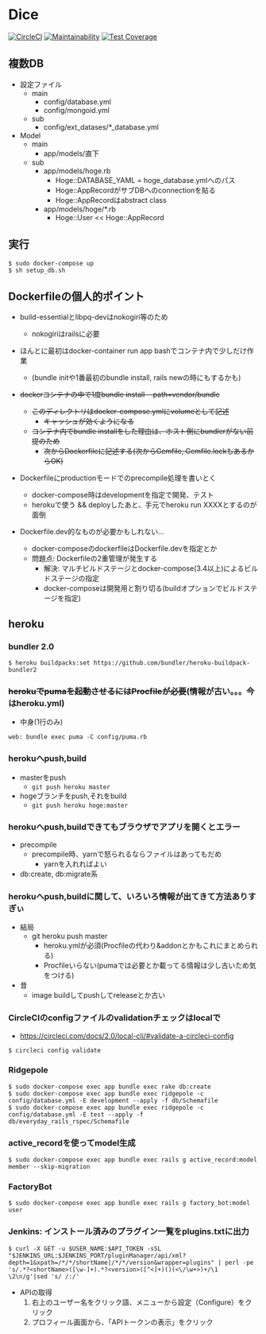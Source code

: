 # Dice

[![CircleCI](https://circleci.com/gh/sunakan/dice.svg?style=svg)](https://circleci.com/gh/sunakan/dice)
[![Maintainability](https://api.codeclimate.com/v1/badges/9459ae16e000e5444cfb/maintainability)](https://codeclimate.com/github/sunakan/dice/maintainability)
[![Test Coverage](https://api.codeclimate.com/v1/badges/9459ae16e000e5444cfb/test_coverage)](https://codeclimate.com/github/sunakan/dice/test_coverage)

## 複数DB

- 設定ファイル
  - main
    - config/database.yml
    - config/mongoid.yml
  - sub
    - config/ext\_datases/\*\_database.yml
- Model
  - main
    - app/models/直下
  - sub
    - app/models/hoge.rb
      - Hoge::DATABASE_YAML = hoge\_database.ymlへのパス
      - Hoge::AppRecordがサブDBへのconnectionを貼る
      - Hoge::AppRecordはabstract class
    - app/models/hoge/\*.rb
      - Hoge::User << Hoge::AppRecord

## 実行

```
$ sudo docker-compose up
$ sh setup_db.sh
```

## Dockerfileの個人的ポイント

- build-essentialとlibpq-devはnokogiri等のため
  - nokogiriはrailsに必要

- ほんとに最初はdocker-container run app bashでコンテナ内で少しだけ作業
  - (bundle initや1番最初のbundle install, rails newの時にもするかも)

- ~~dockerコンテナの中で1度bundle install --path=vendor/bundle~~
  - ~~このディレクトリはdocker-compose.ymlにvolumeとして記述~~
    - ~~キャッシュが効くようになる~~
  - ~~コンテナ内でbundle installをした理由は、ホスト側にbundlerがない前提のため~~
    - ~~次からDockerfileに記述する(次からGemfile, Gemfile.lockもあるからOK)~~

- Dockerfileにproductionモードでのprecompile処理を書いとく
  - docker-compose時はdevelopmentを指定で開発、テスト
  - herokuで使う && deployしたあと、手元でheroku run XXXXとするのが面倒

- Dockerfile.dev的なものが必要かもしれない...
  - docker-composeのdockerfileはDockerfile.devを指定とか
  - 問題点: Dockerfileの2重管理が発生する
    - 解決: マルチビルドステージとdocker-compose(3.4以上)によるビルドステージの指定
    - docker-composeは開発用と割り切る(buildオプションでビルドステージを指定)

## heroku

### bundler 2.0

```
$ heroku buildpacks:set https://github.com/bundler/heroku-buildpack-bundler2
```

### ~~herokuでpumaを起動させるにはProcfileが必要~~(情報が古い。。。今はheroku.yml)

- 中身(1行のみ)

```
web: bundle exec puma -C config/puma.rb
```

### herokuへpush,build

- masterをpush
  - `git push heroku master`
- hogeブランチをpush,それをbuild
  - `git push heroku hoge:master`

### herokuへpush,buildできてもブラウザでアプリを開くとエラー

- precompile
  - precompile時、yarnで怒られるならファイルはあってもだめ
    - yarnを入れればよい
- db:create, db:migrate系

### herokuへpush,buildに関して、いろいろ情報が出てきて方法ありすぎぃ

- 結局
  - git heroku push master
    - heroku.ymlが必須(Procfileの代わり&addonとかもこれにまとめられる)
    - Procfileいらない(pumaでは必要とか載ってる情報は少し古いため気をつける)
- 昔
  - image buildしてpushしてreleaseとか古い

### CircleCIのconfigファイルのvalidationチェックはlocalで

- https://circleci.com/docs/2.0/local-cli/#validate-a-circleci-config

```
$ circleci config validate
```

### Ridgepole

~~~
$ sudo docker-compose exec app bundle exec rake db:create
$ sudo docker-compose exec app bundle exec ridgepole -c config/database.yml -E development --apply -f db/Schemafile
$ sudo docker-compose exec app bundle exec ridgepole -c config/database.yml -E test --apply -f db/everyday_rails_rspec/Schemafile
~~~

### active\_recordを使ってmodel生成

~~~
$ sudo docker-compose exec app bundle exec rails g active_record:model member --skip-migration
~~~

### FactoryBot

~~~
$ sudo docker-compose exec app bundle exec rails g factory_bot:model user
~~~

### Jenkins: インストール済みのプラグイン一覧をplugins.txtに出力

~~~
$ curl -X GET -u $USER_NAME:$API_TOKEN -sSL "$JENKINS_URL:$JENKINS_PORT/pluginManager/api/xml?depth=1&xpath=/*/*/shortName|/*/*/version&wrapper=plugins" | perl -pe 's/.*?<shortName>([\w-]+).*?<version>([^<]+)()(<\/\w+>)+/\1 \2\n/g'|sed 's/ /:/'
~~~

- APIの取得
  1. 右上のユーザー名をクリック語、メニューから設定（Configure）をクリック
  1. プロフィール画面から、「APIトークンの表示」をクリック

